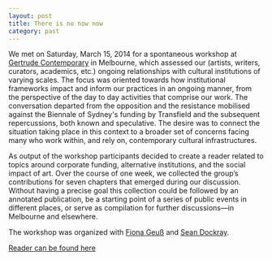 ```yaml
---
layout: post
title: There is no now now
category: past
---
```


We met on Saturday, March 15, 2014 for a spontaneous workshop at [Gertrude Contemporary](http://www.gertrude.org.au/news) in Melbourne, which assessed our (artists, writers, curators, academics, etc.) ongoing relationships with cultural institutions of varying scales. The focus was oriented towards how institutional frameworks impact and inform our practices in an ongoing manner, from the perspective of the day to day activities that comprise our work. The conversation departed from the opposition and the resistance mobilised against the Biennale of Sydney's funding by Transfield and the subsequent repercussions, both known and speculative. The desire was to connect the situation taking place in this context to a broader set of concerns facing many who work within, and rely on, contemporary cultural infrastructures. 

As output of the workshop participants decided to create a reader related to topics around corporate funding, alternative institutions, and the social impact of art. Over the course of one week, we collected the group’s contributions for seven chapters that emerged during our discussion. Without having a precise goal this collection could be followed by an annotated publication, be a starting point of a series of public events in different places, or serve as compilation for further discussions—in Melbourne and elsewhere.

The workshop was organized with [Fiona Geuß](http://www.fionageuss.net/) and [Sean Dockray](http://e-rat.org/).

[Reader can be found here](http://aaaaarg.org/thing/53489813334fe0078b2164d4)


